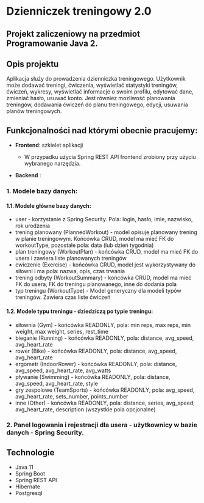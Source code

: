 # Dzienniczek treningowy 2.0

## Projekt zaliczeniowy na przedmiot Programowanie Java 2.

## Opis projektu
Aplikacja służy do prowadzenia dzienniczka treningowego. Użytkownik może dodawać treningi, ćwiczenia, wyświetlać statystyki treningów, ćwiczeń, wykresy, wyświetlać informacje o swoim profilu, edytować dane, zmieniać hasło, usuwać konto.
Jest równiez mozliwość planowania treningów, dodawania ćwiczeń do planu treningowego, edycji, usuwania planów treningowych.

## Funkcjonalności nad którymi obecnie pracujemy:
* **Frontend**: szkielet aplikacji 
  - W przypadku użycia Spring REST API frontend zrobiony przy użyciu wybranego narzędzia.

* **Backend** :
###  1. Modele bazy danych:

#### 1.1. Modele główne bazy danych:
 - user - korzystanie z Spring Security. Pola: login, hasło, imie, nazwisko, rok urodzenia 
 - trening planowany (PlannedWorkout) - model opisuje planowany trening w planie treningowym. Końcówka CRUD, model ma mieć FK do workoutType, pozostałe pola: data (lub dzień tygodnia)
 - plan treningowy (WorkoutPlan) - końcówka CRUD, model ma mieć FK do usera i zawiera liste planowanych treningów
 - cwiczenie (Exercise) - końcówka CRUD, model jest wykorzystywany do siłowni i ma pola: nazwa, opis, czas trwania
 - trening odbyty (WorkoutSummary) - końcówka CRUD, model ma mieć FK do usera, FK do treningu planowanego, inne do dodania pola
 - typ treningu (WorkoutType) - Model generyczny dla modeli typów treningów. Zawiera czas liste ćwiczeń
 #### 1.2. Modele typu treningu - dziedziczą po typie treningu:
 - siłownia (Gym) - końcówka READONLY, pola: min reps, max reps, min weight, max weight, series, rest_time
 - bieganie (Running) - końcówka READONLY, pola: distance, avg_speed, avg_heart_rate
 - rower (Bike) - końcówka READONLY, pola: distance, avg_speed, avg_heart_rate
 - ergometr (IndoorRower) - końcówka READONLY, pola: distance, avg_speed, avg_heart_rate, avg_watts
 - pływanie (Swimming) - końcówka READONLY, pola: distance, avg_speed, avg_heart_rate, style
 - gry zespolowe (TeamSports) - końcówka READONLY, pola: avg_speed, avg_heart_rate, sets_number, points_number
 - inne (Other) - końcówka READONLY, pola: distance, series, avg_speed, avg_heart_rate, description (wszystkie pola opcjonalne)
### 2. Panel logowania i rejestracji dla usera - użytkownicy w bazie danych - Spring Security.


## Technologie
* Java 11
* Spring Boot
* Spring REST API
* Hibernate
* Postgresql
